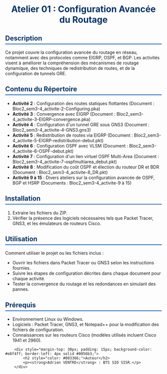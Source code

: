    <h1 style="text-align: center; color: #003366;">Atelier 01 : Configuration Avancée du Routage</h1>
        
   <h2 style="color: #003366; border-bottom: 2px solid #0056b3; padding-bottom: 5px;">Description</h2>
        <p>Ce projet couvre la configuration avancée du routage en réseau, notamment avec des protocoles comme EIGRP, OSPF, et BGP. Les activités visent à améliorer la compréhension des mécanismes de routage dynamique, des techniques de redistribution de routes, et de la configuration de tunnels GRE.</p>

   <h2 style="color: #003366; border-bottom: 2px solid #0056b3; padding-bottom: 5px;">Contenu du Répertoire</h2>
        <ul>
            <li><strong>Activité 2</strong> : Configuration des routes statiques flottantes (Document : Bloc2_sem3-4_activite-2-Configuring.pka)</li>
            <li><strong>Activité 3</strong> : Convergence avec EIGRP (Document : Bloc2_sem3-4_activite-3-EIGRP-convergence.pka)</li>
            <li><strong>Activité 4</strong> : Configuration d'un tunnel GRE sous GNS3 (Document : Bloc2_sem3-4_activite-4-GNS3.gns3)</li>
            <li><strong>Activité 5</strong> : Redistribution de routes via EIGRP (Document : Bloc2_sem3-4_activite-5-EIGRP-redistribution-debut.pkt)</li>
            <li><strong>Activité 6</strong> : Configuration OSPF avec VLSM (Document : Bloc2_sem3-4_activite-6-OSPF-debut.pkt)</li>
            <li><strong>Activité 7</strong> : Configuration d'un lien virtuel OSPF Multi-Area (Document : Bloc2_sem3-4_activite-7-ospfmultiarea_debut.pkt)</li>
            <li><strong>Activité 8</strong> : Modification du coût OSPF et élection du routeur DR et BDR (Document : Bloc2_sem3-4_activite-8_DR.pkt)</li>
            <li><strong>Activité 9 à 15</strong> : Divers ateliers sur la configuration avancée de OSPF, BGP et HSRP (Documents : Bloc2_sem3-4_activite-9 à 15)</li>
        </ul>

  <h2 style="color: #003366; border-bottom: 2px solid #0056b3; padding-bottom: 5px;">Installation</h2>
        <ol>
            <li>Extraire les fichiers du ZIP.</li>
            <li>Vérifier la présence des logiciels nécessaires tels que Packet Tracer, GNS3, et les émulateurs de routeurs Cisco.</li>
        </ol>

  <h2 style="color: #003366; border-bottom: 2px solid #0056b3; padding-bottom: 5px;">Utilisation</h2>
        <p>Comment utiliser le projet ou les fichiers inclus :</p>
        <ul>
            <li>Ouvrir les fichiers dans Packet Tracer ou GNS3 selon les instructions fournies.</li>
            <li>Suivre les étapes de configuration décrites dans chaque document pour chaque activité.</li>
            <li>Tester la convergence du routage et les redondances en simulant des pannes.</li>
        </ul>

   <h2 style="color: #003366; border-bottom: 2px solid #0056b3; padding-bottom: 5px;">Prérequis</h2>
        <ul>
            <li>Environnement Linux ou Windows.</li>
            <li>Logiciels : Packet Tracer, GNS3, et Notepad++ pour la modification des fichiers de configuration.</li>
            <li>Connaissances sur les routeurs Cisco (modèles utilisés incluent Cisco 1941 et 2960).</li>
        </ul>

        <div style="margin-top: 30px; padding: 15px; background-color: #e8f4ff; border-left: 4px solid #0056b3;">
            <h2 style="color: #003366;">Auteur</h2>
            <p><strong>Adrien VENTRE</strong> : BTS SIO SISR.</p>
        </div>
